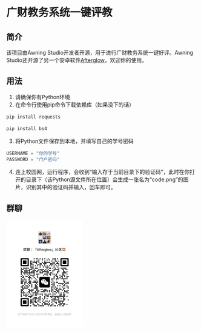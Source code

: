 # 广财教务系统一键评教

## 简介
该项目由Awning Studio开发者开源，用于进行广财教务系统一键好评。Awning Studio还开源了另一个安卓软件[Afterglow](https://github.com/Awning-Studio/Afterglow)，欢迎你的使用。

## 用法
1. 请确保你有Python环境
2. 在命令行使用pip命令下载依赖库（如果没下的话）
```python
pip install requests
```
```python
pip install bs4
```
3. 将Python文件保存到本地，并填写自己的学号密码
```python
USERNAME = "你的学号"
PASSWORD = "门户密码"
```
4. 连上校园网，运行程序，会收到“输入存于当前目录下的验证码”，此时在你打开的目录下（该Python源文件所在位置）会生成一张名为“code.png”的图片，识别其中的验证码并输入，回车即可。

## 群聊
<img src="/readme/Afterglow Group.jpg" style="width: 40%" />
